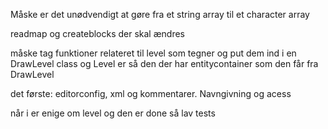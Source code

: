 Måske er det unødvendigt at gøre fra et string array til et character array

readmap og createblocks der skal ændres

måske tag funktioner relateret til level som tegner og put dem ind i en DrawLevel class og Level er så den der har entitycontainer som den får fra DrawLevel

det første: editorconfig, xml og kommentarer. Navngivning og acess


når i er enige om level og den er done så lav tests
